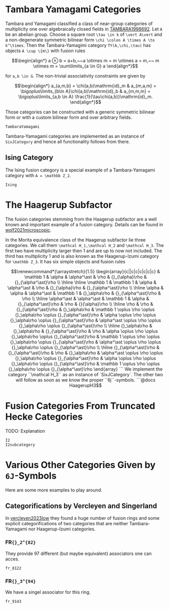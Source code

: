 # Tambara Yamagami Categories

Tambara and Yamagami classified a class of near-group categories of multiplicity one over algebraically closed fields in [TAMBARA1998692](@cite). Let ``A`` be an abelian group. Choose a square root ``\tau \in k`` of ``\vert A\vert`` and a non-degenerate symmetric bilinear form ``\chi \colon A \times A \to k^\times``. Then the Tambara-Yamagimi category ``TY(A,\chi,\tau)`` has objects ``A \cup \{m\}`` with fusion rules 

```math
\begin{align*}
    a ⊗ b = a+b,~~a \otimes m = m \otimes a = m,~~ m \otimes m = \sum\limits_{a \in G} a
\end{align*}
```
for ``a,b \in G``. The non-trivial associativity constraints are given by 

```math
\begin{align*}
    a_{a,m,b} = \chi(a,b)\mathrm{id}_m & a_{m,a,m} = \bigoplus\limits_{b\in A}\chi(a,b)\mathrm{id}_b & a_{m,m,m} = \bigoplus\limits_{a,b \in A} \frac{1}{\tau\chi(a,b)}\mathrm{id}_m.
\end{align*}
```

Those categories can be constructed with a generic symmetric bilinear form or with a custom bilinear form and over arbitrary fields.

```@docs
TambaraYamagami
```

Tambara-Yamagami categories are implemented as an instance of `SixJCategory` and hence all functionality follows from there.

## Ising Category

The Ising fusion category is a special example of a Tambara-Yamagami category with ``A = \mathbb Z_2``.  

```@docs
Ising
```

# The Haagerup Subfactor

The fusion categories stemming from the Haagerup subfactor are a well known and important example of a fusion category. Details can be found in 
[wolf2021microscopic](@cite).

In the Morita equivalence class of the Haagerup subfactor lie three categories. We call them ``\mathcal H_1,\mathcal H_2`` and ``\mathcal H_3``. The first two have multiplicity larger then 1 and are up to now not included. The third has multiplicity 1 and is also known as the Haagerup-Izumi category for ``\mathbb Z_3``. It has six simple objects and fusion rules

```math
\renewcommand*{\arraystretch}{1.5}
\begin{array}{c||c|c|c|c|c|c}
        & \mathbb 1 & \alpha & \alpha^\ast & \rho & {}_{\alpha}\rho & {}_{\alpha^\ast}\rho \\ \hline \hline
        \mathbb 1 & \mathbb 1 & \alpha & \alpha^\ast & \rho & {}_{\alpha}\rho & {}_{\alpha^\ast}\rho \\ \hline
        \alpha & \alpha & \alpha^\ast & \mathbb 1 & {}_\alpha\rho & {}_{\alpha^\ast}\rho & \rho \\ \hline
        \alpha^\ast & \alpha^\ast & \mathbb 1 & \alpha & {}_{\alpha^\ast}\rho & \rho & {}{\alpha}\rho \\ \hline
        \rho & \rho & {}_{\alpha^\ast}\rho & {}_\alpha\rho & \mathbb 1 \oplus \rho \oplus {}_\alpha\rho \oplus {}_{\alpha^\ast}\rho & \alpha \oplus \rho \oplus {}_\alpha\rho \oplus {}_{\alpha^\ast}\rho & \alpha^\ast \oplus \rho \oplus {}_\alpha\rho \oplus {}_{\alpha^\ast}\rho \\ \hline 
        {}_\alpha\rho & {}_\alpha\rho & {}_{\alpha^\ast}\rho & \rho & \alpha \oplus \rho \oplus {}_\alpha\rho \oplus {}_{\alpha^\ast}\rho & \mathbb 1 \oplus \rho \oplus {}_\alpha\rho \oplus {}_{\alpha^\ast}\rho & \alpha^\ast  \oplus \rho \oplus {}_\alpha\rho \oplus {}_{\alpha^\ast}\rho \\ \hline
        {}_{\alpha^\ast}\rho & {}_{\alpha^\ast}\rho & \rho & {}_\alpha\rho & \alpha^\ast \oplus \rho \oplus {}_\alpha\rho \oplus {}_{\alpha^\ast}\rho & \alpha \oplus \rho \oplus {}_\alpha\rho \oplus {}_{\alpha^\ast}\rho & \mathbb 1 \oplus  \rho \oplus {}_\alpha\rho \oplus {}_{\alpha^\ast}\rho 
    \end{array}
´´´

We implement the category ``\mathcal H_3`` as an instance of `SixJCategory`. The other two will follow as soon as we know the proper ``6j``-symbols.

```@docs
HaagerupH3
```

# Fusion Categories From Truncated Hecke Categories

TODO: Explanation

```@docs
I2
I2subcategory
```

# Various Other Categories Given by ``6J``-Symbols

Here are some more examples to play around. 

## Categorifications by Vercleyen and Singerland

In [vercleyen2023low](@cite) they found a huge number of fusion rings and some explicit categorifications of two categories that are neither Tambara-Yamagami nor Haagerup-Izumi categories. 

### FR``{}_2^{82}``

They provide 97 different (but maybe equivalent) associators one can acces.

```@docs
fr_8122
```

### FR``{}_3^{94}``

We have a singel associator for this ring.

```@docs
fr_9143
```